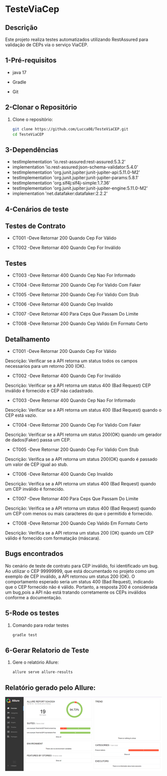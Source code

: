 # TesteViaCep

## Descrição

Este projeto realiza testes automatizados utilizando RestAssured para validação de CEPs via o serviço ViaCEP.

## 1-Pré-requisitos 

- java 17

- Gradle 

- Git 


## 2-Clonar o Repositório

1. Clone o repositório:
    ```bash
    git clone https://github.com/Lucca08/TesteViaCEP.git
    cd TesteViaCEP
    ```

## 3-Dependências

- testImplementation 'io.rest-assured:rest-assured:5.3.2'
- implementation 'io.rest-assured:json-schema-validator:5.4.0'
- testImplementation 'org.junit.jupiter:junit-jupiter-api:5.11.0-M2'
- testImplementation 'org.junit.jupiter:junit-jupiter-params:5.8.1'
- testImplementation 'org.slf4j:slf4j-simple:1.7.36' 
- testImplementation 'org.junit.jupiter:junit-jupiter-engine:5.11.0-M2' 
- implementation 'net.datafaker:datafaker:2.2.2'

## 4-Cenários de teste

## Testes de Contrato 

- CT001 -Deve Retornar 200 Quando Cep For Válido

- CT002 -Deve Retornar 400 Quando Cep For Inválido

## Testes 

- CT003 -Deve Retornar 400 Quando Cep Nao For Informado

- CT004 -Deve Retornar 200 Quando Cep For Valido Com Faker

- CT005 -Deve Retornar 200 Quando Cep For Valido Com Stub

- CT006 -Deve Retornar 400 Quando Cep Invalido

- CT007 -Deve Retornar 400 Para Ceps Que Passam Do Limite

- CT008 -Deve Retornar 200 Quando Cep Valido Em Formato Certo

## Detalhamento 

- CT001 -Deve Retornar 200 Quando Cep For Válido

Descrição: Verificar se a API retorna um status
todos os campos necessarios para um retorno 200 (OK).

- CT002 -Deve Retornar 400 Quando Cep For Inválido

Descrição: Verificar se a API retorna um status 400
(Bad Request) CEP inválido é fornecido e CEP não cadastrado.

- CT003 -Deve Retornar 400 Quando Cep Nao For Informado

Descrição: Verificar se a API retorna um status 400
(Bad Request) quando o CEP está vazio.

- CT004 -Deve Retornar 200 Quando Cep For Valido Com Faker

Descrição: Verificar se a API retorna um status 200(OK) 
quando um gerador de dados(Faker) passa um CEP.

- CT005 -Deve Retornar 200 Quando Cep For Valido Com Stub

Descrição: Verifica se a API retorna um status 200(OK) 
quando é passado um valor de CEP igual ao stub.

- CT006 -Deve Retornar 400 Quando Cep Invalido

Descrição: Verifica se a API retorna um status 400
(Bad Request) quando um CEP inválido é fornecido.

- CT007 -Deve Retornar 400 Para Ceps Que Passam Do Limite

Descrição: Verifica se a API retorna um status 400
(Bad Request) quando um CEP com menos ou mais caracteres 
do que o permitido é fornecido.

- CT008 -Deve Retornar 200 Quando Cep Valido Em Formato Certo

Descrição: Verifica se a API retorna um status 200 (OK) quando 
um CEP válido é fornecido com formatação (máscara).

## Bugs encontrados


No cenário de teste de contrato para CEP inválido, 
foi identificado um bug. Ao utilizar o CEP
99999999, que está documentado no projeto como um 
exemplo de CEP inválido, a API retornou um status 
200 (OK). O comportamento esperado seria um status
400 (Bad Request), indicando que o CEP fornecido 
não é válido. Portanto, a resposta 200 é 
considerada um bug,pois a API não está tratando 
corretamente os CEPs inválidos conforme a 
documentação.

## 5-Rode os testes 
1. Comando para rodar testes
    ```bash
    gradle test
    ```


## 6-Gerar Relatorio de Teste

1. Gere o relatório Allure:
    ```bash
    allure serve allure-results
    ```

## Relatório gerado pelo Allure:

![Imagem do Relatório](src/main/resources/img/Relatorio_Allure.png)